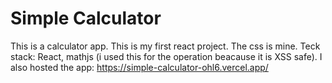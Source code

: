 #  Simple Calculator

This is a calculator app. This is my first react project. 
The css is mine.
Teck stack: React, mathjs (i used this for the operation beacause it is XSS safe).
I also hosted the app: https://simple-calculator-ohl6.vercel.app/
